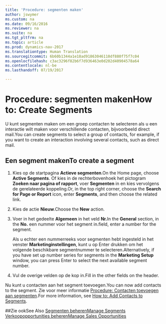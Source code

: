```yaml
---
title: 'Procedure: segmenten maken'
author: jswymer
ms.custom: na
ms.date: 09/16/2016
ms.reviewer: na
ms.suite: na
ms.tgt_pltfrm: na
ms.topic: article
ms.prod: dynamics-nav-2017
ms.translationtype: Human Translation
ms.sourcegitcommit: 6b60b1344a1e18ad91863046110df880f75f7c04
ms.openlocfilehash: c3ac3296f82b6f7d936463e0d202d40904578a64
ms.contentlocale: nl-be
ms.lasthandoff: 07/19/2017

---
```

# <a name="how-to-create-segments"></a><span data-ttu-id="0ab5f-102">Procedure: segmenten maken</span><span class="sxs-lookup"><span data-stu-id="0ab5f-102">How to: Create Segments</span></span>
<span data-ttu-id="0ab5f-103">U kunt segmenten maken om een groep contacten te selecteren als u een interactie wilt maken voor verschillende contacten, bijvoorbeeld direct mail.</span><span class="sxs-lookup"><span data-stu-id="0ab5f-103">You can create segments to select a group of contacts, for example, if you want to create an interaction involving several contacts, such as direct mail.</span></span>

## <a name="to-create-a-segment"></a><span data-ttu-id="0ab5f-104">Een segment maken</span><span class="sxs-lookup"><span data-stu-id="0ab5f-104">To create a segment</span></span>
1. <span data-ttu-id="0ab5f-105">Kies op de startpagina **Actieve segmenten**.</span><span class="sxs-lookup"><span data-stu-id="0ab5f-105">On the Home page, choose **Active Segments**.</span></span> <span data-ttu-id="0ab5f-106">Of kies in de rechterbovenhoek het pictogram **Zoeken naar pagina of rapport**, voer **Segmenten** in en kies vervolgens de gerelateerde koppeling.</span><span class="sxs-lookup"><span data-stu-id="0ab5f-106">Or, in the top right corner, choose the **Search for Page or Report** icon, enter **Segments**, and then choose the related link.</span></span>
2. <span data-ttu-id="0ab5f-107">Kies de actie **Nieuw**.</span><span class="sxs-lookup"><span data-stu-id="0ab5f-107">Choose the **New** action.</span></span>
3. <span data-ttu-id="0ab5f-108">Voer in het gedeelte **Algemeen** in het veld **Nr.**</span><span class="sxs-lookup"><span data-stu-id="0ab5f-108">In the **General** section, in the **No.**</span></span> <span data-ttu-id="0ab5f-109">een nummer voor het segment in.</span><span class="sxs-lookup"><span data-stu-id="0ab5f-109">field, enter a number for the segment.</span></span>

    <span data-ttu-id="0ab5f-110">Als u echter een nummerreeks voor segmenten hebt ingesteld in het venster **Marketinginstellingen**, kunt u op Enter drukken om het volgende beschikbare segmentnummer te selecteren.</span><span class="sxs-lookup"><span data-stu-id="0ab5f-110">Alternatively, if you have set up number series for segments in the **Marketing Setup** window, you can press Enter to select the next available segment number.</span></span>
4. <span data-ttu-id="0ab5f-111">Vul de overige velden op de kop in.</span><span class="sxs-lookup"><span data-stu-id="0ab5f-111">Fill in the other fields on the header.</span></span>

<span data-ttu-id="0ab5f-112">Nu kunt u contacten aan het segment toevoegen.</span><span class="sxs-lookup"><span data-stu-id="0ab5f-112">You can now add contacts to the segment.</span></span> <span data-ttu-id="0ab5f-113">Zie voor meer informatie [Procedure: Contacten toevoegen aan segmenten](marketing-add-contact-segment.md).</span><span class="sxs-lookup"><span data-stu-id="0ab5f-113">For more information, see [How to: Add Contacts to Segments](marketing-add-contact-segment.md).</span></span>

##<a name="see-also"></a><span data-ttu-id="0ab5f-114">Zie ook</span><span class="sxs-lookup"><span data-stu-id="0ab5f-114">See Also</span></span>
[<span data-ttu-id="0ab5f-115">Segmenten beheren</span><span class="sxs-lookup"><span data-stu-id="0ab5f-115">Manage Segments</span></span>](marketing-segments.md)  
[<span data-ttu-id="0ab5f-116">Verkoopopportunities beheren</span><span class="sxs-lookup"><span data-stu-id="0ab5f-116">Manage Sales Opportunities</span></span>](marketing-manage-sales-opportunities.md)  

